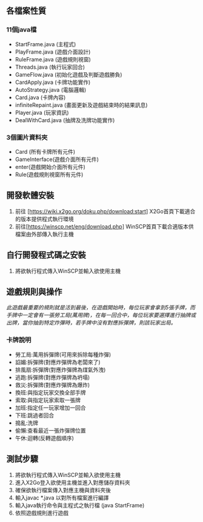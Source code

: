 ## 各檔案性質
### 11個java檔

* StartFrame.java (主程式)
* PlayFrame.java (遊戲介面設計)
* RuleFrame.java (遊戲規則視窗)
* Threads.java (執行玩家回合)
* GameFlow.java (初始化遊戲及判斷遊戲勝負)
* CardApply.java (卡牌功能實作)
* AutoStrategy.java (電腦邏輯)
* Card.java (卡牌內容)
* infiniteRepaint.java (畫面更新及遊戲結束時的結果訊息)
* Player.java (玩家資訊)
* DealWithCard.java (抽牌及洗牌功能實作)

### 3個圖片資料夾

* Card (所有卡牌所有元件)
* GameInterface(遊戲介面所有元件)
* enter(遊戲開始介面所有元件)
* Rule(遊戲規則視窗所有元件)

## 開發軟體安裝
1. 前往 [https://wiki.x2go.org/doku.php/download:start] X2Go首頁下載適合的版本提供程式執行環境
1. 前往[https://winscp.net/eng/download.php] WinSCP首頁下載合適版本供檔案由外部傳入執行主機

## 自行開發程式碼之安裝
1. 將欲執行程式傳入WinSCP並輸入欲使用主機

## 遊戲規則與操作
 
*此遊戲最重要的規則就是活到最後，在遊戲開始時，每位玩家會拿到5張手牌，而手牌中一定會有一張勞工局(萬用牌)，在每一回合中，每位玩家要選擇進行抽牌或出牌，當你抽到特定炸彈時，若手牌中沒有對應拆彈牌，則該玩家出局。*

### 卡牌說明

* 勞工局:萬用拆彈牌(可用來拆除每種炸彈)
* 諂媚:拆彈牌(對應炸彈牌為老闆來了)
* 排風扇:拆彈牌(對應炸彈牌為煤氣外洩)
* 逃跑:拆彈牌(對應炸彈牌為坍塌)
* 救災:拆彈牌(對應炸彈牌為爆炸)
* 換班:與指定玩家交換全部手牌
* 索取:與指定玩家索取一張牌
* 加班:指定任一玩家增加一回合
* 下班:跳過者回合
* 搗亂:洗牌
* 偷懶:查看最近一張炸彈牌位置
* 午休:迴轉(反轉遊戲順序)


## 測試步驟
1. 將欲執行程式傳入WinSCP並輸入欲使用主機
1. 進入X2Go登入欲使用主機並進入對應儲存資料夾
1. 確保欲執行檔案傳入對應主機與資料夾後
1. 輸入javac *.java 以對所有檔案進行編譯
1. 輸入java執行命令與主程式之執行檔 (java StartFrame)
1. 依照遊戲規則進行遊戲